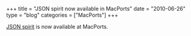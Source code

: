 +++
title = "JSON spirit now available in MacPorts"
date  = "2010-06-26"
type = "blog"
categories = ["MacPorts"]
+++

[JSON spirit](http://www.codeproject.com/KB/recipes/JSON_Spirit.aspx) is now available at MacPorts.
